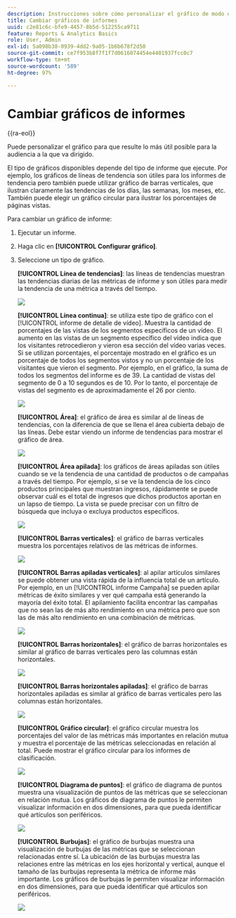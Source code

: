 ```yaml
---
description: Instrucciones sobre cómo personalizar el gráfico de modo que resulte lo más práctico posible para la audiencia objetivo.
title: Cambiar gráficos de informes
uuid: c2e81c6c-bfe9-4457-8b5d-512255ca9711
feature: Reports & Analytics Basics
role: User, Admin
exl-id: 5a098b38-0939-4dd2-9a05-1b6b678f2d50
source-git-commit: ce7f953b8f7f1f7d0616074454e4401937fcc0c7
workflow-type: tm+mt
source-wordcount: '589'
ht-degree: 97%

---
```


# Cambiar gráficos de informes

{{ra-eol}}

Puede personalizar el gráfico para que resulte lo más útil posible para la audiencia a la que va dirigido.

El tipo de gráficos disponibles depende del tipo de informe que ejecute. Por ejemplo, los gráficos de líneas de tendencia son útiles para los informes de tendencia pero también puede utilizar gráfico de barras verticales, que ilustran claramente las tendencias de los días, las semanas, los meses, etc. También puede elegir un gráfico circular para ilustrar los porcentajes de páginas vistas.

Para cambiar un gráfico de informe:

1. Ejecutar un informe.
1. Haga clic en **[!UICONTROL Configurar gráfico]**.
1. Seleccione un tipo de gráfico.

   **[!UICONTROL Línea de tendencias]**: las líneas de tendencias muestran las tendencias diarias de las métricas de informe y son útiles para medir la tendencia de una métrica a través del tiempo.

   ![](assets/graph_trend_line.png)

   **[!UICONTROL Línea continua]**: se utiliza este tipo de gráfico con el [!UICONTROL informe de detalle de vídeo]. Muestra la cantidad de porcentajes de las vistas de los segmentos específicos de un vídeo. El aumento en las vistas de un segmento específico del vídeo indica que los visitantes retrocedieron y vieron esa sección del vídeo varias veces. Si se utilizan porcentajes, el porcentaje mostrado en el gráfico es un porcentaje de todos los segmentos vistos y no un porcentaje de los visitantes que vieron el segmento. Por ejemplo, en el gráfico, la suma de todos los segmentos del informe es de 39. La cantidad de vistas del segmento de 0 a 10 segundos es de 10. Por lo tanto, el porcentaje de vistas del segmento es de aproximadamente el 26 por ciento.

   ![](assets/graph_smooth_line.png)

   **[!UICONTROL Área]**: el gráfico de área es similar al de líneas de tendencias, con la diferencia de que se llena el área cubierta debajo de las líneas. Debe estar viendo un informe de tendencias para mostrar el gráfico de área.

   ![](assets/graph_area.png)

   **[!UICONTROL Área apilada]**: los gráficos de áreas apiladas son útiles cuando se ve la tendencia de una cantidad de productos o de campañas a través del tiempo. Por ejemplo, si se ve la tendencia de los cinco productos principales que muestran ingresos, rápidamente se puede observar cuál es el total de ingresos que dichos productos aportan en un lapso de tiempo. La vista se puede precisar con un filtro de búsqueda que incluya o excluya productos específicos.

   ![](assets/graph_stacked_area.png)

   **[!UICONTROL Barras verticales]**: el gráfico de barras verticales muestra los porcentajes relativos de las métricas de informes.

   ![](assets/graph_vertical_bars.png)

   **[!UICONTROL Barras apiladas verticales]**: al apilar artículos similares se puede obtener una vista rápida de la influencia total de un artículo. Por ejemplo, en un [!UICONTROL informe Campaña] se pueden apilar métricas de éxito similares y ver qué campaña está generando la mayoría del éxito total. El apilamiento facilita encontrar las campañas que no sean las de más alto rendimiento en una métrica pero que son las de más alto rendimiento en una combinación de métricas.

   ![](assets/graph_stacked_vertical.png)

   **[!UICONTROL Barras horizontales]**: el gráfico de barras horizontales es similar al gráfico de barras verticales pero las columnas están horizontales.

   ![](assets/graph_horizontal_bar.png)

   **[!UICONTROL Barras horizontales apiladas]**: el gráfico de barras horizontales apiladas es similar al gráfico de barras verticales pero las columnas están horizontales.

   ![](assets/graph_stacked_horizontal.png)

   **[!UICONTROL Gráfico circular]**: el gráfico circular muestra los porcentajes del valor de las métricas más importantes en relación mutua y muestra el porcentaje de las métricas seleccionadas en relación al total. Puede mostrar el gráfico circular para los informes de clasificación.

   ![](assets/graph_pie.png)

   **[!UICONTROL Diagrama de puntos]**: el gráfico de diagrama de puntos muestra una visualización de puntos de las métricas que se seleccionan en relación mutua. Los gráficos de diagrama de puntos le permiten visualizar información en dos dimensiones, para que pueda identificar qué artículos son periféricos.

   ![](assets/graph_scatter.png)

   **[!UICONTROL Burbujas]**: el gráfico de burbujas muestra una visualización de burbujas de las métricas que se seleccionan relacionadas entre sí. La ubicación de las burbujas muestra las relaciones entre las métricas en los ejes horizontal y vertical, aunque el tamaño de las burbujas representa la métrica de informe más importante. Los gráficos de burbujas le permiten visualizar información en dos dimensiones, para que pueda identificar qué artículos son periféricos.

   ![](assets/graph_bubble.png)
